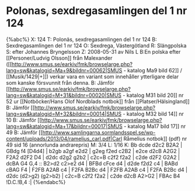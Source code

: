 # Polonas, sexdregasamlingen del 1 nr 124

{%abc%}
X: 124
T: Polonäs, sexdregasamlingen del 1 nr 124
B: Sexdregasamlingen del 1 nr 124
O: Sexdrega, Västergötland
R: Slängpolska
S: efter Johannes Bryngelsson
Z: 2008-05-31 av Nils L
B:En polska efter [[Personer/Ludvig Olsson]] från Malexander ([[http://www.smus.se/earkiv/fmk/browselarge.php?lang=sw&katalogid=Ma+9&bildnr=00062|SMUS - katalog Ma9 bild 62]] / [[Musik/1429|+]]) verkar vara en variant som innehåller ytterligare delar som kanske försvunnit från denna.
B: Jämför [[http://www.smus.se/earkiv/fmk/browselarge.php?lang=sw&katalogid=M+31&bildnr=00020|SMUS - katalog M31 bild 20]] nr 52 ur [[Notböcker/Hans Olof Nordblads notbok]] från [[Platser/Hälsingland]]
B: Jämför [[http://www.smus.se/earkiv/fmk/browselarge.php?lang=sw&katalogid=M+32&bildnr=00014|SMUS - katalog M32 bild 14]] nr 10
B: Jämför [[http://www.smus.se/earkiv/fmk/browselarge.php?lang=sw&katalogid=Ma+17&bildnr=00017|SMUS - katalog Ma17 bild 17]] nr 49
B: Jämför [[http://www.samlingarna.sormlandsspel.se/wp-content/uploads/2013/04/ramelius_carl.pdf|Carl Råmelius notbok]] (pdf) nr 49 sid 16 (annorlunda andrarepris)
M: 3/4
L: 1/16
K: Bb
dcde d2c2 B2A2 | GBdg f4 [D4d4] | b2gb a2gf e2d2 | g2eg f2ed c2B2 | 
e2ce d2cB A2G2 | F2A2 d2F2 D4 | d2dc d2g2 g2b2 | c2c=B c2f2 f2a2 |
c2de d2F2 G2A2 | dcBA G4 G,4 :: B2>d2 c2>e2 d4 | BFBd cFce d4 |
d2de f2d2 c4 | BABd cBAG F4 | F2FB A2AB c4 | F2FA B2Bc d4 |
F2FB A2AB c4 | F2FA B2Bc d4 | d2dc (d2>g2) (g2>b2) | c2c=B c2f2 f2a2 |
c2de d2cB A2>G2 | FBAc B4 !D.C.!B,4 :|
{%endabc%}

